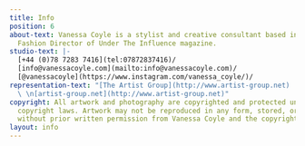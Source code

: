 ```yaml
---
title: Info
position: 6
about-text: Vanessa Coyle is a stylist and creative consultant based in London. Currently
  Fashion Director of Under The Influence magazine.
studio-text: |-
  [+44 (0)78 7283 7416](tel:07872837416)/
  [info@vanessacoyle.com](mailto:info@vanessacoyle.com)/
  [@vanessacoyle](https://www.instagram.com/vanessa_coyle/)/
representation-text: "[The Artist Group](http://www.artist-group.net)  \n[jo@artist-group.net](mailto:jo@artist-group.net)
  \ \n[artist-group.net](http://www.artist-group.net)"
copyright: All artwork and photography are copyrighted and protected under international
  copyright laws. Artwork may not be reproduced in any form, stored, or manipulated
  without prior written permission from Vanessa Coyle and the copyright holders.
layout: info
---
```


